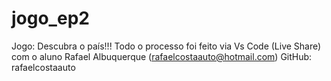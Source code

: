 # jogo_ep2
Jogo: Descubra o país!!!
Todo o processo foi feito via Vs Code (Live Share) com o aluno Rafael Albuquerque (rafaelcostaauto@hotmail.com)
GitHub: rafaelcostaauto

